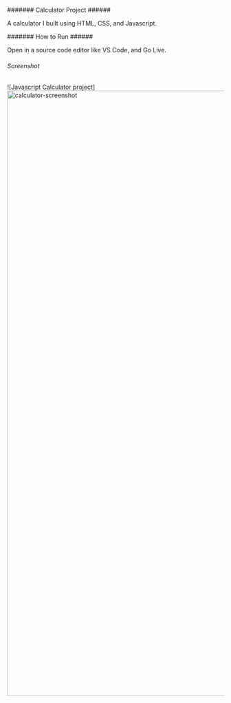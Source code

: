####### Calculator Project ######

A calculator I built using HTML, CSS, and Javascript.

####### How to Run ######

Open in a source code editor like VS Code, and Go Live.


###### Screenshot ######

![Javascript Calculator project]
<img width="1405" alt="calculator-screenshot" src="https://user-images.githubusercontent.com/49615544/182296867-ad944ce3-3fcb-453d-a762-99d1cb64e996.png">

